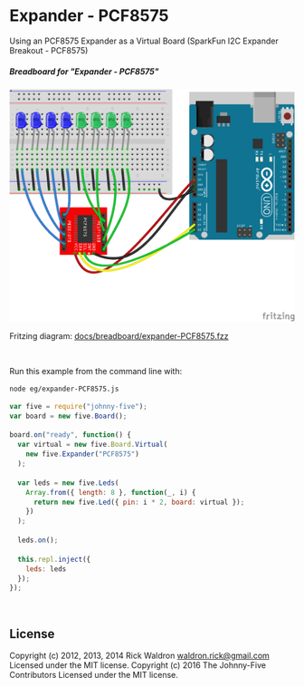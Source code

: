<!--remove-start-->

# Expander - PCF8575

<!--remove-end-->


Using an PCF8575 Expander as a Virtual Board (SparkFun I2C Expander Breakout - PCF8575)





##### Breadboard for "Expander - PCF8575"



![docs/breadboard/expander-PCF8575.png](breadboard/expander-PCF8575.png)<br>

Fritzing diagram: [docs/breadboard/expander-PCF8575.fzz](breadboard/expander-PCF8575.fzz)

&nbsp;




Run this example from the command line with:
```bash
node eg/expander-PCF8575.js
```


```javascript
var five = require("johnny-five");
var board = new five.Board();

board.on("ready", function() {
  var virtual = new five.Board.Virtual(
    new five.Expander("PCF8575")
  );

  var leds = new five.Leds(
    Array.from({ length: 8 }, function(_, i) {
      return new five.Led({ pin: i * 2, board: virtual });
    })
  );

  leds.on();

  this.repl.inject({
    leds: leds
  });
});


```








&nbsp;

<!--remove-start-->

## License
Copyright (c) 2012, 2013, 2014 Rick Waldron <waldron.rick@gmail.com>
Licensed under the MIT license.
Copyright (c) 2016 The Johnny-Five Contributors
Licensed under the MIT license.

<!--remove-end-->

